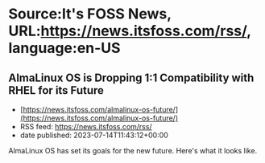 # Source:It's FOSS News, URL:https://news.itsfoss.com/rss/, language:en-US

## AlmaLinux OS is Dropping 1:1 Compatibility with RHEL for its Future
 - [https://news.itsfoss.com/almalinux-os-future/](https://news.itsfoss.com/almalinux-os-future/)
 - RSS feed: https://news.itsfoss.com/rss/
 - date published: 2023-07-14T11:43:12+00:00

AlmaLinux OS has set its goals for the new future. Here's what it looks like.

